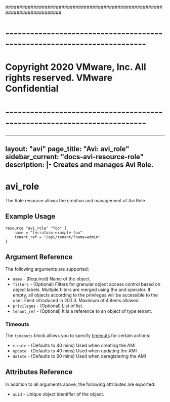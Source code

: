 ############################################################################
# ------------------------------------------------------------------------
# Copyright 2020 VMware, Inc.  All rights reserved. VMware Confidential
# ------------------------------------------------------------------------
###

---
layout: "avi"
page_title: "Avi: avi_role"
sidebar_current: "docs-avi-resource-role"
description: |-
  Creates and manages Avi Role.
---

# avi_role

The Role resource allows the creation and management of Avi Role

## Example Usage

```hcl
resource "avi_role" "foo" {
    name = "terraform-example-foo"
    tenant_ref = "/api/tenant/?name=admin"
}
```

## Argument Reference

The following arguments are supported:

* `name` - (Required) Name of the object.
* `filters` - (Optional) Filters for granular object access control based on object labels. Multiple filters are merged using the and operator. If empty, all objects according to the privileges will be accessible to the user. Field introduced in 20.1.3. Maximum of 4 items allowed.
* `privileges` - (Optional) List of list.
* `tenant_ref` - (Optional) It is a reference to an object of type tenant.


### Timeouts

The `timeouts` block allows you to specify [timeouts](https://www.terraform.io/docs/configuration/resources.html#timeouts) for certain actions:

* `create` - (Defaults to 40 mins) Used when creating the AMI
* `update` - (Defaults to 40 mins) Used when updating the AMI
* `delete` - (Defaults to 90 mins) Used when deregistering the AMI

## Attributes Reference

In addition to all arguments above, the following attributes are exported:

* `uuid` -  Unique object identifier of the object.

